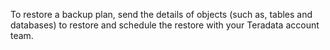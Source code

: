 
To restore a backup plan, send the details of objects (such as, tables and databases) to restore and schedule the restore with your Teradata account team.

